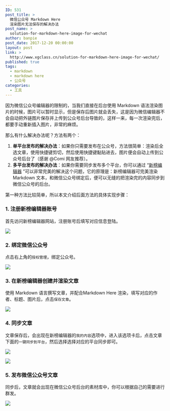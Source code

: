 ```yaml
---
ID: 531
post_title: >
  微信公众号 Markdown Here
  渲染图片无法保存的解决办法
post_name: >
  solution-for-markdown-here-image-for-wechat
author: banpie
post_date: 2017-12-20 00:00:00
layout: post
link: >
  http://www.xgclass.cn/solution-for-markdown-here-image-for-wechat/
published: true
tags:
  - markdown
  - markdown here
  - 公众号
categories:
  - 工具
---
```

因为微信公众号编辑器的限制的，当我们直接在后台使用 Markdown 语法渲染图片的时候，图片可以暂时显示，但是保存后图片就会丢失，这是因为微信编辑器不会自动把外链图片保存并上传到公众号后台导致的，这样一来，每一次渲染完后，都要手动重新插入图片，非常的麻烦。

那么有什么解决办法呢？方法有两个：

1.  **单平台发布的解决办法**：如果你只需要发布在公众号，方法很简单：渲染后全选文章，使用快捷键剪切，然后使用快捷键黏贴进去，图片便会自动上传到公众号后台了（感谢 @Comi 网友推荐）。
2.  **多平台发布的解决办法**：如果你需要同步发布多个平台，你可以通过 “[新榜编辑器][1] ”可以非常完美的解决这个问题，它的原理是：新榜编辑器可完美渲染 Markdown 文本，和微信公众号绑定后，便可以无缝的把渲染完的内容同步到微信公众号的后台。

第一种方法比较简单，所以本文介绍后面方法的具体实现步骤：

### 1\. 注册新榜编辑器账号

首先访问新榜编辑器网站，注册账号后填写对应信息登陆。

![][2]

### 2\. 绑定微信公众号

点击右上角的`授权管理`，绑定公众号。

![][3]

### 3\. 在新榜编辑器创建并渲染文章

使用 Markdown 语言撰写文章，并配合Markdown Here 渲染，填写对应的作者、标题、图片后，点击`保存文章`。

![][4]

### 4\. 同步文章

文章保存后，会出现在新榜编辑器的`我的内容`选项中，进入该选项卡后，点击文章下面的`一键同步到平台`，然后选择选择对应的平台同步即可。

![][5]

![][6]

### 5\. 发布微信公众号文章

同步后，文章就会出现在微信公众号后台的素材库中，你可以根据自己的需要进行群发。

![][7]

#

 [1]: https://edit.newrank.cn/
 [2]: http://cdn.bpteach.com/17-12-20/33872591.jpg
 [3]: http://cdn.bpteach.com/17-12-20/9415306.jpg
 [4]: http://cdn.bpteach.com/17-12-20/76517349.jpg
 [5]: http://cdn.bpteach.com/17-12-20/85653617.jpg
 [6]: http://cdn.bpteach.com/17-12-20/55662905.jpg
 [7]: http://cdn.bpteach.com/17-12-20/19207262.jpg
